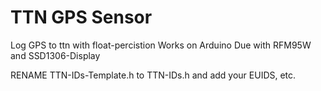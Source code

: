 # TTN GPS Sensor
Log GPS to ttn with float-percistion
Works on Arduino Due with RFM95W and SSD1306-Display


RENAME TTN-IDs-Template.h to TTN-IDs.h and add your EUIDS, etc.